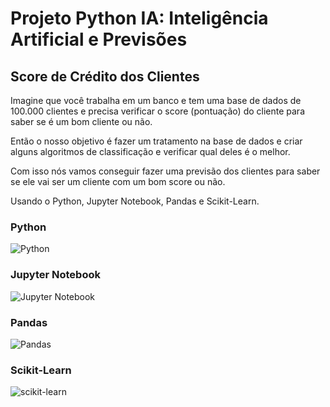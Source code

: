 # Projeto Python IA: Inteligência Artificial e Previsões

## Score de Crédito dos Clientes

Imagine que você trabalha em um banco e tem uma base de dados de 100.000 clientes e precisa verificar o score (pontuação) do cliente para saber se é um bom cliente ou não.

Então o nosso objetivo é fazer um tratamento na base de dados e criar alguns algoritmos de classificação e verificar qual deles é o melhor.

Com isso nós vamos conseguir fazer uma previsão dos clientes para saber se ele vai ser um cliente com um bom score ou não.

Usando o Python, Jupyter Notebook, Pandas e Scikit-Learn.

### Python
![Python](https://img.shields.io/badge/python-3670A0?style=for-the-badge&logo=python&logoColor=ffdd54)

### Jupyter Notebook
![Jupyter Notebook](https://img.shields.io/badge/jupyter-%23FA0F00.svg?style=for-the-badge&logo=jupyter&logoColor=white)

### Pandas
![Pandas](https://img.shields.io/badge/pandas-%23150458.svg?style=for-the-badge&logo=pandas&logoColor=white)

### Scikit-Learn
![scikit-learn](https://img.shields.io/badge/scikit--learn-%23F7931E.svg?style=for-the-badge&logo=scikit-learn&logoColor=white)